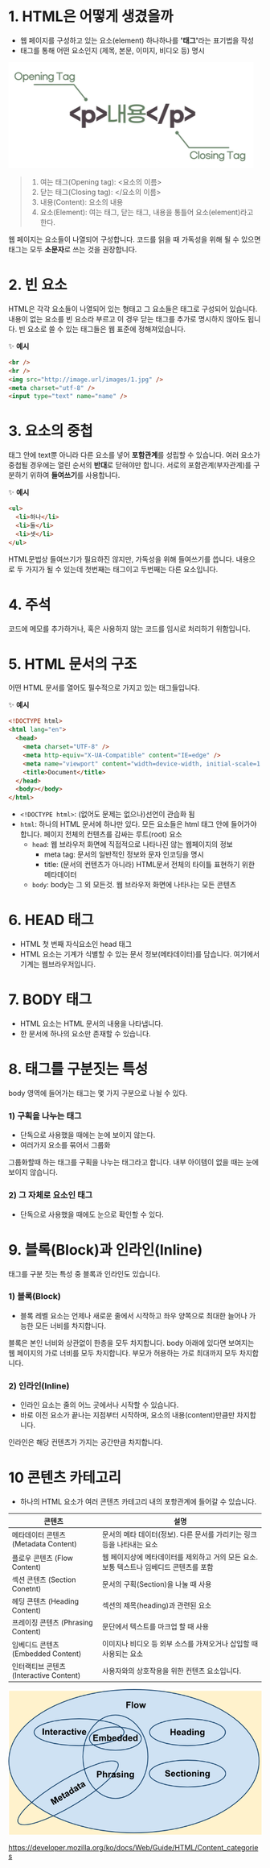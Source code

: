 # 1. HTML은 어떻게 생겼을까

- 웹 페이지를 구성하고 있는 요소(element) 하나하나를 <strong>'태그'</strong>라는 표기법을 작성
- 태그를 통해 어떤 요소인지 (제목, 본문, 이미지, 비디오 등) 명시

![태그 설명](./images/whatisHTML1.png)

> 1.  여는 태그(Opening tag): <요소의 이름>
> 2.  닫는 태그(Closing tag): </요소의 이름>
> 3.  내용(Content): 요소의 내용
> 4.  요소(Element): 여는 태그, 닫는 태그, 내용을 통틀어 요소(element)라고 한다.

웹 페이지는 요소들이 나열되어 구성합니다. 코드를 읽을 때 가독성을 위해 될 수 있으면 태그는 모두 **소문자**로 쓰는 것을 권장합니다.

# 2. 빈 요소

HTML은 각각 요소들이 나열되어 있는 형태고 그 요소들은 태그로 구성되어 있습니다. 내용이 없는 요소를 빈 요소라 부르고 이 경우 닫는 태그를 추가로 명시하지 않아도 됩니다. 빈 요소로 쓸 수 있는 태그들은 웹 표준에 정해져있습니다.

✨ **예시**

```html
<br />
<hr />
<img src="http://image.url/images/1.jpg" />
<meta charset="utf-8" />
<input type="text" name="name" />
```

# 3. 요소의 중첩

태그 안에 text뿐 아니라 다른 요소를 넣어 **포함관계**를 성립할 수 있습니다. 여러 요소가 중첩될 경우에는 열린 순서의 **반대**로 닫혀야만 합니다. 서로의 포함관계(부자관계)를 구분하기 위하여 **들여쓰기**를 사용합니다.

✨ **예시**

```html
<ul>
  <li>하나</li>
  <li>둘</li>
  <li>셋</li>
</ul>
```

HTML문법상 들여쓰기가 필요하진 않지만, 가독성을 위해 들여쓰기를 씁니다.
내용으로 두 가지가 될 수 있는데 첫번째는 태그이고 두번째는 다른 요소입니다.

# 4. 주석

코드에 메모를 추가하거나, 혹은 사용하지 않는 코드를 임시로 처리하기 위함입니다.

# 5. HTML 문서의 구조

어떤 HTML 문서를 열어도 필수적으로 가지고 있는 태그들입니다.

✨ **예시**

```html
<!DOCTYPE html>
<html lang="en">
  <head>
    <meta charset="UTF-8" />
    <meta http-equiv="X-UA-Compatible" content="IE=edge" />
    <meta name="viewport" content="width=device-width, initial-scale=1.0" />
    <title>Document</title>
  </head>
  <body></body>
</html>
```

- `<!DOCTYPE html>`: (없어도 문제는 없으나)선언이 관습화 됨
- `html`: 하나의 HTML 문서에 하나만 있다. 모든 요소들은 html 태그 안에 들어가야 합니다. 페이지 전체의 컨텐츠를 감싸는 루트(root) 요소
  - `head`: 웹 브라우저 화면에 직접적으로 나타나진 않는 웹페이지의 정보
    - meta tag: 문서의 일반적인 정보와 문자 인코딩을 명시
    - title: (문서의 컨텐츠가 아니라) HTML문서 전체의 타이틀 표현하기 위한 메타데이터
  - `body`: body는 그 외 모든것. 웹 브라우저 화면에 나타나는 모든 콘텐츠

# 6. HEAD 태그

- HTML 첫 번째 자식요소인 head 태그
- HTML <head> 요소는 기계가 식별할 수 있는 문서 정보(메타데이터)를 담습니다.
  여기에서 기계는 웹브라우저입니다.

# 7. BODY 태그

- HTML <body> 요소는 HTML 문서의 내용을 나타냅니다.
- 한 문서에 하나의 <body> 요소만 존재할 수 있습니다.

# 8. 태그를 구분짓는 특성

body 영역에 들어가는 태그는 몇 가지 구분으로 나뉠 수 있다.

### 1) 구획을 나누는 태그

- 단독으로 사용했을 때에는 눈에 보이지 않는다.
- 여러가지 요소를 묶어서 그룹화

그룹화할때 하는 태그를 구획을 나누는 태그라고 합니다. 내부 아이템이 없을 때는 눈에 보이지 않습니다.

### 2) 그 자체로 요소인 태그

- 단독으로 사용했을 때에도 눈으로 확인할 수 있다.

# 9. 블록(Block)과 인라인(Inline)

태그를 구분 짓는 특성 중 블록과 인라인도 있습니다.

### 1) 블록(Block)

- 블록 레벨 요소는 언제나 새로운 줄에서 시작하고 좌우 양쪽으로 최대한 늘어나 가능한 모든 너비를 차지합니다.

블록은 본인 너비와 상관없이 한층을 모두 차지합니다. body 아래에 있다면 보여지는 웹 페이지의 가로 너비를 모두 차지합니다. 부모가 허용하는 가로 최대까지 모두 차지합니다.

### 2) 인라인(Inline)

- 인라인 요소는 줄의 어느 곳에서나 시작할 수 있습니다.
- 바로 이전 요소가 끝나는 지점부터 시작하며, 요소의 내용(content)만큼만 차지합니다.

인라인은 해당 컨텐츠가 가지는 공간만큼 차지합니다.

# 10 콘텐츠 카테고리

- 하나의 HTML 요소가 여러 콘텐츠 카테고리 내의 포항관계에 들어갈 수 있습니다.

| 콘텐츠                                  | 설명                                                                                     |
| --------------------------------------- | ---------------------------------------------------------------------------------------- |
| 메타데이터 콘텐츠 (Metadata Content)    | 문서의 메타 데이터(정보). 다른 문서를 가리키는 링크 등을 나타내는 요소                   |
| 플로우 콘텐츠 (Flow Content)            | 웹 페이지상에 메타데이터를 제외하고 거의 모든 요소. 보통 텍스트나 임베디드 콘텐츠를 포함 |
| 섹션 콘텐츠 (Section Conetnt)           | 문서의 구획(Section)을 나눌 때 사용                                                      |
| 헤딩 콘텐츠 (Heading Content)           | 섹션의 제목(heading)과 관련된 요소                                                       |
| 프레이징 콘텐츠 (Phrasing Content)      | 문단에서 텍스트를 마크업 할 때 사용                                                      |
| 임베디드 콘텐츠 (Embedded Content)      | 이미지나 비디오 등 외부 소스를 가져오거나 삽입할 때 사용되는 요소                        |
| 인터랙티브 콘텐츠 (Interactive Content) | 사용자와의 상호작용을 위한 컨텐츠 요소입니다.                                            |

![콘텐츠 카테고리](./images/Content_categories_venn.png)

https://developer.mozilla.org/ko/docs/Web/Guide/HTML/Content_categories
